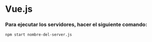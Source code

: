 # Vue.js

### Para ejecutar los servidores, hacer el siguiente comando:

```
npm start nombre-del-server.js  
```